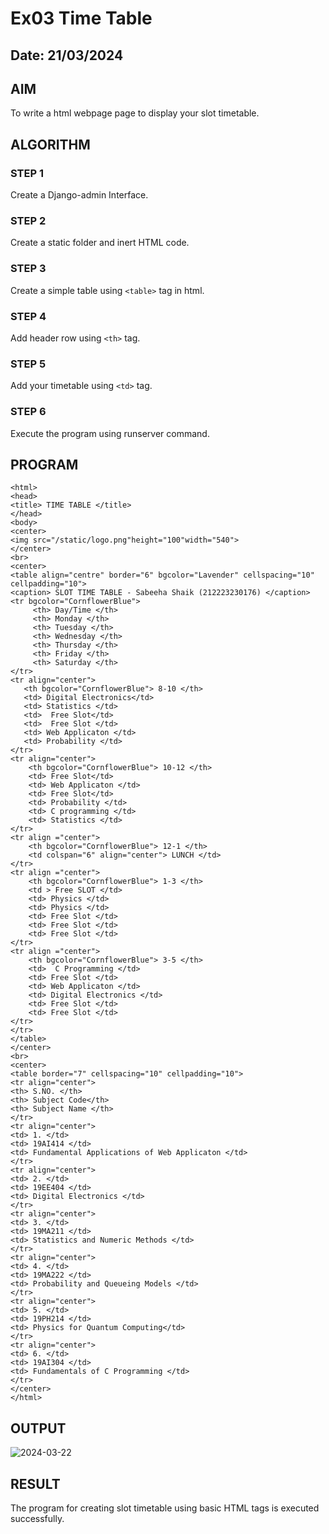 # Ex03 Time Table
## Date: 21/03/2024

## AIM
To write a html webpage page to display your slot timetable.

## ALGORITHM
### STEP 1
Create a Django-admin Interface.

### STEP 2
Create a static folder and inert HTML code.

### STEP 3
Create a simple table using ```<table>``` tag in html.

### STEP 4
Add header row using ```<th>``` tag.

### STEP 5
Add your timetable using ```<td>``` tag.

### STEP 6
Execute the program using runserver command.

## PROGRAM
```
<html>
<head>
<title> TIME TABLE </title>   
</head>
<body>
<center>
<img src="/static/logo.png"height="100"width="540">
</center>
<br>
<center>
<table align="centre" border="6" bgcolor="Lavender" cellspacing="10" cellpadding="10">
<caption> SLOT TIME TABLE - Sabeeha Shaik (212223230176) </caption>
<tr bgcolor="CornflowerBlue">
     <th> Day/Time </th>
     <th> Monday </th>
     <th> Tuesday </th>
     <th> Wednesday </th>
     <th> Thursday </th>
     <th> Friday </th> 
     <th> Saturday </th>
</tr>
<tr align="center">
   <th bgcolor="CornflowerBlue"> 8-10 </th>
   <td> Digital Electronics</td>
   <td> Statistics </td>
   <td>  Free Slot</td>
   <td>  Free Slot </td>
   <td> Web Applicaton </td>
   <td> Probability </td>
</tr>
<tr align="center">
    <th bgcolor="CornflowerBlue"> 10-12 </th>
    <td> Free Slot</td>
    <td> Web Applicaton </td>
    <td> Free Slot</td>
    <td> Probability </td>
    <td> C programming </td>
    <td> Statistics </td>
</tr>
<tr align ="center">
    <th bgcolor="CornflowerBlue"> 12-1 </th>
    <td colspan="6" align="center"> LUNCH </td>
</tr>
<tr align ="center">
    <th bgcolor="CornflowerBlue"> 1-3 </th>
    <td > Free SLOT </td>
    <td> Physics </td>
    <td> Physics </td>
    <td> Free Slot </td>
    <td> Free Slot </td>
    <td> Free Slot </td>
</tr>
<tr align ="center">
    <th bgcolor="CornflowerBlue"> 3-5 </th>
    <td>  C Programming </td>
    <td> Free Slot </td>
    <td> Web Applicaton </td>
    <td> Digital Electronics </td>
    <td> Free Slot </td>
    <td> Free Slot </td>
</tr>
</tr>
</table>
</center>
<br>
<center>
<table border="7" cellspacing="10" cellpadding="10">
<tr align="center">
<th> S.NO. </th>
<th> Subject Code</th>
<th> Subject Name </th>
</tr>
<tr align="center">
<td> 1. </td>
<td> 19AI414 </td>
<td> Fundamental Applications of Web Applicaton </td>
</tr>
<tr align="center">
<td> 2. </td>
<td> 19EE404 </td>
<td> Digital Electronics </td>
</tr>
<tr align="center">
<td> 3. </td>
<td> 19MA211 </td>
<td> Statistics and Numeric Methods </td>
</tr>
<tr align="center">
<td> 4. </td>
<td> 19MA222 </td>
<td> Probability and Queueing Models </td>
</tr>
<tr align="center">
<td> 5. </td>
<td> 19PH214 </td>
<td> Physics for Quantum Computing</td>
</tr>
<tr align="center">
<td> 6. </td>
<td> 19AI304 </td>
<td> Fundamentals of C Programming </td>
</tr>
</center>
</html>
```



## OUTPUT
![2024-03-22](https://github.com/Sabeeha23/slot/assets/150231876/59cbdefe-0afe-4fbd-8cee-b2daba8258a7)



## RESULT
The program for creating slot timetable using basic HTML tags is executed successfully.
